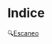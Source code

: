 # Indice
:mag:[Escaneo](https://github.com/w0lfst/Apuntes/blob/main/nmap/Escaneo%20de%20puertos.md)
